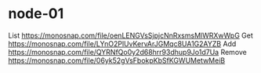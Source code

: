 # node-01

List https://monosnap.com/file/oenLENGVsSjpjcNnRxsmsMlWRXwWpG
Get https://monosnap.com/file/LYnO2PlUvKervArJGMqc8UA1G2AYZB
Add https://monosnap.com/file/QYRNfQo0y2d68hrr93dhup9Jo1d7Ua
Remove https://monosnap.com/file/06yk52gVsFbokpKbSfKGWUMetwMeiB
